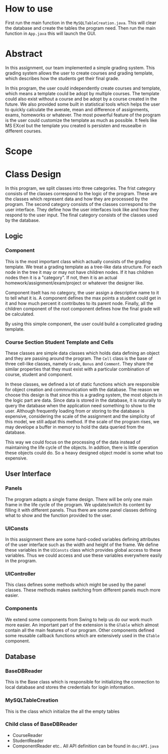 # How to use

First run the main function in the `MySQLTableCreation.java`. This
will clear the database and create the tables the program need. Then
run the main function in `App.java` this will launch the GUI.

# Abstract 

In this assignment, our team implemented a simple grading system. This
grading system allows the user to create courses and grading template,
which describes how the students get their final grade. 

In this program, the user could independently create courses and
template, which means a template could be adopt by multiple
courses. The template could also exist without a course and be adopt
by a course created in the future. We also provided some built in
statistical tools which helps the user to quickly calculate the
averate, mean and difference of assignments, exams, homeworks or
whatever. The most powerful feature of the program is the user could
customize the template as much as possible. It feels like MS EXcel but
the template you created is persisten and reusealbe in different
courses.

# Scope

# Class Design

In this program, we split classes into three categories. The frist
category consists of the classes correspond to the logic of the
program. These are the classes which represent data and how they are
processed by the program. The second category consists of the classes
correspond to the user interface. They define how the user interfaces
look like and how they respond to the user input. The final category
consists of the classes used by the database.

## Logic

### Component

This is the most important class which actually consists of the
grading template. We treat a grading template as a tree-like data
structure. For each node in the tree it may or may not have children
nodes. If it has children nodes then it is a "category". If not, then
it is an actual homework/assignment/exam/project or whatever the
designer like.

Component itselt has no category, the user assign a descriptive name
to it to tell what it is. A component defines the max points a student
could get in it and how much percent it contributes to its parent
node. Finally, all the children component of the root component
defines how the final grade will be calculated.

By using this simple component, the user could build a complicated
grading template.

### Course Section Student Template and Cells

These classes are simple data classes which holds data defining an
object and they are passing around the program. The `Cell` class is
the base of three cell-like classes, namely `Grade`, `Bonus` and
`Comment`. They share the similar properties that they must exist with
a particular combination of course, student and component.

In these classes, we defined a lot of static functions which are
responsible for object creation and commnunication with the
database. The reason we choose this design is that since this is a
grading system, the most objects in the logic part are data. Since
data is stored in the database, it is naturally to query the database
when the application need something to show to the user. Although
frequently loading from or storing to the database is expensive,
considering the scale of the assignment and the simplicity of this
model, we still adpat this method. If the scale of the program rises,
we may develope a buffer in memory to hold the data queried from the
database.

This way we could focus on the processing of the data instead of
maintaining the life cycle of the objects. In addtion, there is little
operation these objects could do. So a heavy designed object model is
some what too expensive.

## User Interface

### Panels

The program adapts a single frame design. There will be only one main
frame in the life cycle of the program. We update/switch its content
by filling it with different panels. Thus there are some panel classes
defining what to show and the function provided to the user.

### UIConsts

In this assignment there are some hard-coded variables defining
attributes of the user interface such as the width and height of the
frame. We define these variables in the `UIConsts` class which
provides global access to these variables. Thus we could access and
use these variables everywhere easily in the program.

### UIController

This class defines some methods which might be used by the panel
classes. These methods makes switching from different panels much more
easier.

### Components

We extend some components from Swing to help us do our work much more
easier. An important part of the extension is the `GTable` which
almost contain all the main features of our program. Other components
defined some reusable callback functions which are extensively used in
the `GTable` component.

## Database

### BaseDBReader 
This is the Base class which is responsible for initializing the connection to local database and stores the credentials for login information. 

### MySQLTableCreation 
This is the class which initialize the all the empty tables 

### Child class of BaseDBReader 
- CourseReader 
- StudentReader 
- ComponentReader etc.. 
All API definition can be found in `doc/API.java`
